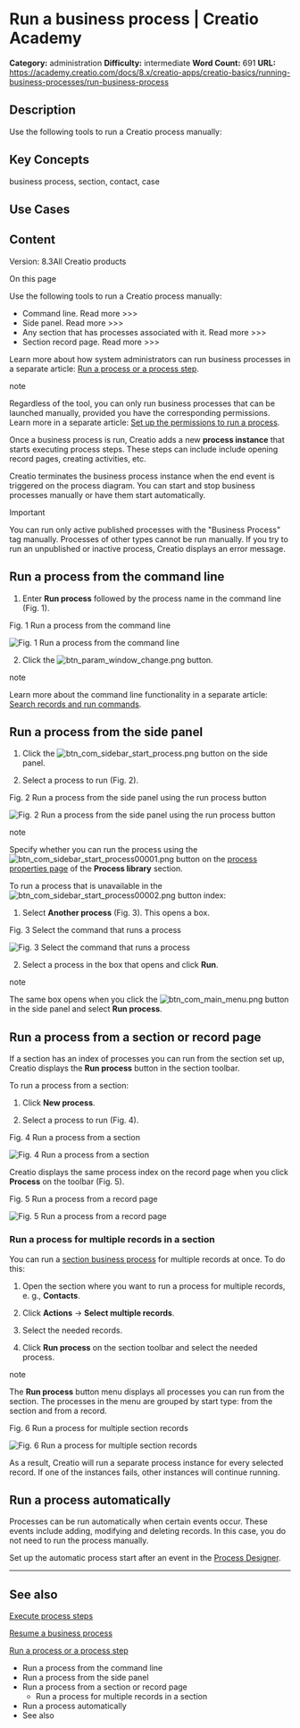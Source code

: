 # Run a business process | Creatio Academy

**Category:** administration **Difficulty:** intermediate **Word Count:** 691
**URL:**
https://academy.creatio.com/docs/8.x/creatio-apps/creatio-basics/running-business-processes/run-business-process

## Description

Use the following tools to run a Creatio process manually:

## Key Concepts

business process, section, contact, case

## Use Cases

## Content

Version: 8.3All Creatio products

On this page

Use the following tools to run a Creatio process manually:

- Command line. Read more >>>
- Side panel. Read more >>>
- Any section that has processes associated with it. Read more >>>
- Section record page. Read more >>>

Learn more about how system administrators can run business processes in a
separate article:
[Run a process or a process step](https://academy.creatio.com/documents?id=7098).

note

Regardless of the tool, you can only run business processes that can be launched
manually, provided you have the corresponding permissions. Learn more in a
separate article:
[Set up the permissions to run a process](https://academy.creatio.com/documents?id=2348).

Once a business process is run, Creatio adds a new **process instance** that
starts executing process steps. These steps can include include opening record
pages, creating activities, etc.

Creatio terminates the business process instance when the end event is triggered
on the process diagram. You can start and stop business processes manually or
have them start automatically.

Important

You can run only active published processes with the "Business Process" tag
manually. Processes of other types cannot be run manually. If you try to run an
unpublished or inactive process, Creatio displays an error message.

## Run a process from the command line​

1. Enter **Run process** followed by the process name in the command line (Fig.
   1).

Fig. 1 Run a process from the command line

![Fig. 1 Run a process from the command line](https://academy.creatio.com/guides/sites/en/files/documentation/user/en/bpms/BPMonlineHelp/chapter_process_execution/scr_chapter_processes_execution_start_command_line.png)

2. Click the
   ![btn_param_window_change.png](https://academy.creatio.com/guides/sites/en/files/documentation/user/en/bpms/BPMonlineHelp/chapter_process_execution/btn_param_window_change.png)
   button.

note

Learn more about the command line functionality in a separate article:
[Search records and run commands](https://academy.creatio.com/documents?id=1228).

## Run a process from the side panel​

1. Click the
   ![btn_com_sidebar_start_process.png](https://academy.creatio.com/guides/sites/en/files/documentation/user/en/bpms/BPMonlineHelp/chapter_process_execution/btn_com_sidebar_start_process.png)
   button on the side panel.

2. Select a process to run (Fig. 2).

Fig. 2 Run a process from the side panel using the run process button

![Fig. 2 Run a process from the side panel using the run process button](https://academy.creatio.com/guides/sites/en/files/documentation/user/en/bpms/BPMonlineHelp/chapter_process_execution/scr_chapter_process_execution_start_process_sidebar.png)

note

Specify whether you can run the process using the
![btn_com_sidebar_start_process00001.png](https://academy.creatio.com/guides/sites/en/files/documentation/user/en/bpms/BPMonlineHelp/chapter_process_execution/btn_com_sidebar_start_process00001.png)
button on the
[process properties page](https://academy.creatio.com/documents?id=7111) of the
**Process library** section.

To run a process that is unavailable in the
![btn_com_sidebar_start_process00002.png](https://academy.creatio.com/guides/sites/en/files/documentation/user/en/bpms/BPMonlineHelp/chapter_process_execution/btn_com_sidebar_start_process00002.png)
button index:

1. Select **Another process** (Fig. 3). This opens a box.

Fig. 3 Select the command that runs a process

![Fig. 3 Select the command that runs a process](https://academy.creatio.com/guides/sites/en/files/documentation/user/en/bpms/BPMonlineHelp/chapter_process_execution/scr_chapter_process_execution_start_other_process.png)

2. Select a process in the box that opens and click **Run**.

note

The same box opens when you click the
![btn_com_main_menu.png](https://academy.creatio.com/guides/sites/en/files/documentation/user/en/bpms/BPMonlineHelp/chapter_process_execution/btn_com_main_menu.png)
button in the side panel and select **Run process**.

## Run a process from a section or record page​

If a section has an index of processes you can run from the section set up,
Creatio displays the **Run process** button in the section toolbar.

To run a process from a section:

1. Click **New process**.

2. Select a process to run (Fig. 4).

Fig. 4 Run a process from a section

![Fig. 4 Run a process from a section](https://academy.creatio.com/guides/sites/en/files/documentation/user/en/bpms/BPMonlineHelp/chapter_process_execution/scr_chapter_processes_execution_start_section.png)

Creatio displays the same process index on the record page when you click
**Process** on the toolbar (Fig. 5).

Fig. 5 Run a process from a record page

![Fig. 5 Run a process from a record page](https://academy.creatio.com/guides/sites/en/files/documentation/user/en/bpms/BPMonlineHelp/chapter_process_execution/scr_chapter_processes_execution_start_page.png)

### Run a process for multiple records in a section​

You can run a
[section business process](https://academy.creatio.com/documents?id=7152) for
multiple records at once. To do this:

1. Open the section where you want to run a process for multiple records, e. g.,
   **Contacts**.

2. Click **Actions** → **Select multiple records**.

3. Select the needed records.

4. Click **Run process** on the section toolbar and select the needed process.

note

The **Run process** button menu displays all processes you can run from the
section. The processes in the menu are grouped by start type: from the section
and from a record.

Fig. 6 Run a process for multiple section records

![Fig. 6 Run a process for multiple section records](https://academy.creatio.com/docs/sites/en/files/images/Platform_basics/run_business_process/run_process_multiple_records_0.gif)

As a result, Creatio will run a separate process instance for every selected
record. If one of the instances fails, other instances will continue running.

## Run a process automatically​

Processes can be run automatically when certain events occur. These events
include adding, modifying and deleting records. In this case, you do not need to
run the process manually.

Set up the automatic process start after an event in the
[Process Designer](https://academy.creatio.com/documents?id=7172).

---

## See also​

[Execute process steps](https://academy.creatio.com/documents?id=7099)

[Resume a business process](https://academy.creatio.com/documents?id=7105)

[Run a process or a process step](https://academy.creatio.com/documents?id=7098)

- Run a process from the command line
- Run a process from the side panel
- Run a process from a section or record page
  - Run a process for multiple records in a section
- Run a process automatically
- See also
